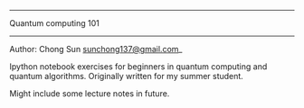 *********************
Quantum computing 101
*********************

Author: Chong Sun <sunchong137@gmail.com>_

Ipython notebook exercises for beginners in quantum computing and quantum
algorithms. Originally written for my summer student.

Might include some lecture notes in future.


